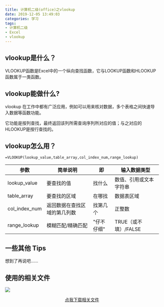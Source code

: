 ```yaml
---
title: 计算机二级(office)之vlookup
date: 2019-12-05 13:49:03
categories: 学习
tags: 
- 计算机二级
- Excel
- vlookup
---
```


## vlookup是什么？

VLOOKUP函数是Excel中的一个纵向查找函数，它与LOOKUP函数和HLOOKUP函数属于一类函数。

## vlookup能做什么?

vlookup 在工作中都有广泛应用，例如可以用来核对数据，多个表格之间快速导入数据等函数功能。

它功能是按列查找，最终返回该列所需查询序列所对应的值；与之对应的HLOOKUP是按行查找的。

## vlookup怎么用？



```
=VLOOKUP(lookup_value,table_array,col_index_num,range_lookup)
```

| **参数**      | **简单说明**                 | 即   |**输入数据类型**       |
| ------------- | ---------------------------- | ---------------------- |---------------------- |
| lookup_value  | 要查找的值                   | 找什么 | 数值、引用或文本字符串 |
| table_array   | 要查找的区域                 | 在哪找 | 数据表区域             |
| col_index_num | 返回数据在查找区域的第几列数 | 找第几个 | 正整数                 |
| range_lookup  | 模糊匹配/精确匹配            | "仔不仔细" | TRUE（或不填）/FALSE   |

## 一些其他 Tips

想到了再说吧……

## 使用的相关文件

<p><a  href="http://nut.yixuedh.com/vlookup例表.xlsx"><img src="http://nut.yixuedh.com/下载.png"></img><center>点我下载相关文件</center></a></p>


